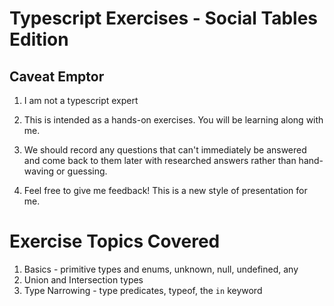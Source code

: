 # Typescript Exercises - Social Tables Edition

## Caveat Emptor

1. I am not a typescript expert

2. This is intended as a hands-on exercises. You will be learning along with me.  

3. We should record any questions that can't immediately be answered and come back to them later with researched answers rather than hand-waving or guessing.

4. Feel free to give me feedback! This is a new style of presentation for me.

# Exercise Topics Covered

1. Basics - primitive types and enums, unknown, null, undefined, any
2. Union and Intersection types
3. Type Narrowing - type predicates, typeof, the `in` keyword
